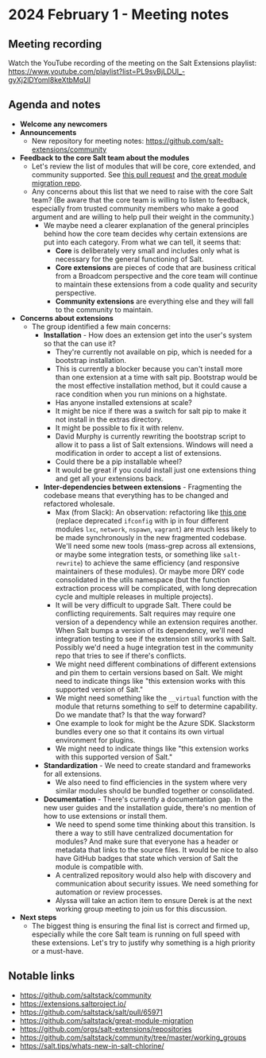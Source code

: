 # 2024 February 1 - Meeting notes

## Meeting recording

Watch the YouTube recording of the meeting on the Salt Extensions playlist: https://www.youtube.com/playlist?list=PL9svBjLDUl_-gyXj2lDYomI8keXtbMqUl

## Agenda and notes

- **Welcome any newcomers**
- **Announcements**
  - New repository for meeting notes: https://github.com/salt-extensions/community
- **Feedback to the core Salt team about the modules**
  - Let's review the list of modules that will be core, core extended, and community supported. See [this pull request](https://github.com/saltstack/salt/pull/65971) and [the great module migration repo](https://github.com/saltstack/great-module-migration).
  - Any concerns about this list that we need to raise with the core Salt team? (Be aware that the core team is willing to listen to feedback, especially from trusted community members who make a good argument and are willing to help pull their weight in the community.)
    - We maybe need a clearer explanation of the general principles behind how the core team decides why certain extensions are put into each category. From what we can tell, it seems that:
      - **Core** is deliberately very small and includes only what is necessary for the general functioning of Salt.
      - **Core extensions** are pieces of code that are business critical from a Broadcom perspective and the core team will continue to maintain these extensions from a code quality and security perspective.
      - **Community extensions** are everything else and they will fall to the community to maintain.
- **Concerns about extensions**
  - The group identified a few main concerns:
    - **Installation** - How does an extension get into the user's system so that the can use it?
      - They're currently not available on pip, which is needed for a bootstrap installation.
      - This is currently a blocker because you can't install more than one extension at a time with salt pip. Bootstrap would be the most effective installation method, but it could cause a race condition when you run minions on a highstate.
      - Has anyone installed extensions at scale?
      - It might be nice if there was a switch for salt pip to make it not install in the extras directory.
      - It might be possible to fix it with relenv.
      - David Murphy is currently rewriting the bootstrap script to allow it to pass a list of Salt extensions. Windows will need a modification in order to accept a list of extensions.
      - Could there be a pip installable wheel?
      - It would be great if you could install just one extensions thing and get all your extensions back.
    - **Inter-dependencies between extensions** - Fragmenting the codebase means that everything has to be changed and refactored wholesale.
      - Max (from Slack): An observation: refactoring like [this one](https://github.com/saltstack/salt/pull/64351/files) (replace deprecated `ifconfig` with ip in four different modules `lxc`, `network`, `nspawn`, `vagrant`) are much less likely to be made synchronously in the new fragmented codebase. We'll need some new tools (mass-grep across all extensions, or maybe some integration tests, or something like `salt-rewrite`) to achieve the same efficiency (and responsive maintainers of these modules). Or maybe more DRY code consolidated in the utils namespace (but the function extraction process will be complicated, with long deprecation cycle and multiple releases in multiple projects).
      - It will be very difficult to upgrade Salt. There could be conflicting requirements. Salt requires may require one version of a dependency while an extension requires another. When Salt bumps a version of its dependency, we'll need integration testing to see if the extension still works with Salt. Possibly we'd need a huge integration test in the community repo that tries to see if there's conflicts.
      - We might need different combinations of different extensions and pin them to certain versions based on Salt. We might need to indicate things like "this extension works with this supported version of Salt."
      - We might need something like the `__virtual` function with the module that returns something to self to determine capability. Do we mandate that? Is that the way forward?
      - One example to look for might be the Azure SDK. Slackstorm bundles every one so that it contains its own virtual environment for plugins.
      - We might need to indicate things like "this extension works with this supported version of Salt."
    - **Standardization** - We need to create standard and frameworks for all extensions.
      - We also need to find efficiencies in the system where very similar modules should be bundled together or consolidated.
    - **Documentation** - There's currently a documentation gap. In the new user guides and the installation guide, there's no mention of how to use extensions or install them.
      - We need to spend some time thinking about this transition. Is there a way to still have centralized documentation for modules? And make sure that everyone has a header or metadata that links to the source files. It would be nice to also have GitHub badges that state which version of Salt the module is compatible with.
      - A centralized repository would also help with discovery and communication about security issues. We need something for automation or review processes.
      - Alyssa will take an action item to ensure Derek is at the next working group meeting to join us for this discussion.
- **Next steps**
  - The biggest thing is ensuring the final list is correct and firmed up, especially while the core Salt team is running on full speed with these extensions. Let's try to justify why something is a high priority or a must-have.



## Notable links

- https://github.com/saltstack/community
- https://extensions.saltproject.io/
- https://github.com/saltstack/salt/pull/65971
- https://github.com/saltstack/great-module-migration
- https://github.com/orgs/salt-extensions/repositories
- https://github.com/saltstack/community/tree/master/working_groups
- https://salt.tips/whats-new-in-salt-chlorine/